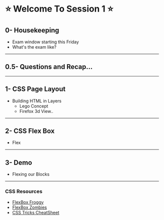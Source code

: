 # :star: Welcome To Session 1 :star:
## 0- Housekeeping
- Exam window starting this Friday
- What's the exam like?
---
## 0.5- Questions and Recap...
--- 
## 1- CSS Page Layout
- Building HTML in Layers
  - Lego Concept
  - Firefox 3d View..
---
## 2- CSS Flex Box
- Flex
---
## 3- Demo
- Flexing our Blocks
---
### CSS Resources
- [FlexBox Froggy](https://flexboxfroggy.com/)
- [FlexBox Zombies](https://mastery.games/flexboxzombies/)
- [CSS Tricks CheatSheet](https://css-tricks.com/snippets/css/a-guide-to-flexbox/)